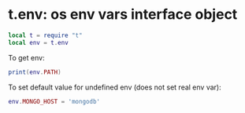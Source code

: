 # t.env: os env vars interface object
```lua
local t = require "t"
local env = t.env
```

To get env:
```lua
print(env.PATH)
```

To set default value for undefined env (does not set real env var):
```lua
env.MONGO_HOST = 'mongodb'
```
